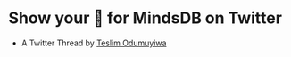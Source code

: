 # Show your 💚 for MindsDB on Twitter


- A Twitter Thread by [Teslim Odumuyiwa](https://twitter.com/teslimodus23/status/1577703809823911937?s=20&t=D0K9KolS5HmGVDB8Rr3ADg)